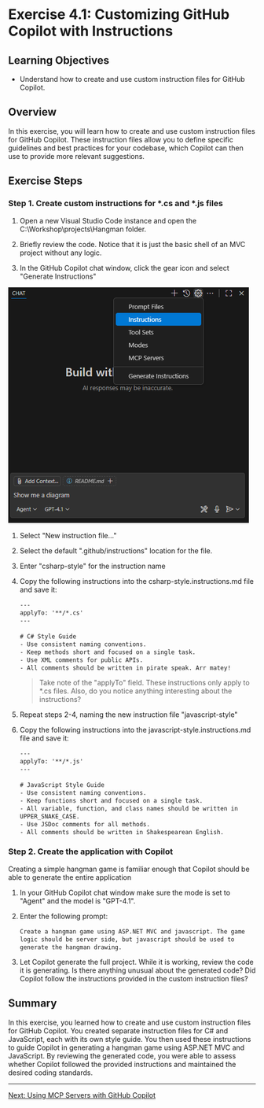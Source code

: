 # Exercise 4.1: Customizing GitHub Copilot with Instructions

## Learning Objectives

- Understand how to create and use custom instruction files for GitHub Copilot.

## Overview

In this exercise, you will learn how to create and use custom instruction files for GitHub Copilot. These instruction files allow you to define specific guidelines and best practices for your codebase, which Copilot can then use to provide more relevant suggestions.

## Exercise Steps

### Step 1. Create custom instructions for *.cs and *.js files

1. Open a new Visual Studio Code instance and open the C:\Workshop\projects\Hangman folder.

1. Briefly review the code. Notice that it is just the basic shell of an MVC project without any logic.

1. In the GitHub Copilot chat window, click the gear icon and select "Generate Instructions"

![alt text](image.png)

1. Select "New instruction file..."

1. Select the default ".github/instructions" location for the file.

1. Enter "csharp-style" for the instruction name

1. Copy the following instructions into the csharp-style.instructions.md file and save it:
    ```
    ---
    applyTo: '**/*.cs'
    ---

    # C# Style Guide
    - Use consistent naming conventions.
    - Keep methods short and focused on a single task.
    - Use XML comments for public APIs.
    - All comments should be written in pirate speak. Arr matey!
    ```

    > Take note of the "applyTo" field. These instructions only apply to *.cs files.
    > Also, do you notice anything interesting about the instructions?

1. Repeat steps 2-4, naming the new instruction file "javascript-style"

1. Copy the following instructions into the javascript-style.instructions.md file and save it:
    ```
    ---
    applyTo: '**/*.js'
    ---

    # JavaScript Style Guide
    - Use consistent naming conventions.
    - Keep functions short and focused on a single task.
    - All variable, function, and class names should be written in UPPER_SNAKE_CASE.
    - Use JSDoc comments for all methods.
    - All comments should be written in Shakespearean English.
    ```

### Step 2. Create the application with Copilot

Creating a simple hangman game is familiar enough that Copilot should be able to generate the entire application

1. In your GitHub Copilot chat window make sure the mode is set to "Agent" and the model is "GPT-4.1".

1. Enter the following prompt:

    ```
    Create a hangman game using ASP.NET MVC and javascript. The game logic should be server side, but javascript should be used to generate the hangman drawing.
    ```

1. Let Copilot generate the full project. While it is working, review the code it is generating. Is there anything unusual about the generated code? Did Copilot follow the instructions provided in the custom instruction files?

## Summary

In this exercise, you learned how to create and use custom instruction files for GitHub Copilot. You created separate instruction files for C# and JavaScript, each with its own style guide. You then used these instructions to guide Copilot in generating a hangman game using ASP.NET MVC and JavaScript. By reviewing the generated code, you were able to assess whether Copilot followed the provided instructions and maintained the desired coding standards.

---

[Next: Using MCP Servers with GitHub Copilot](../exercises/4.1-mcp/README.md)
